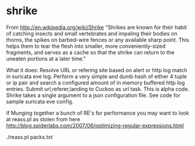 shrike
======
From http://en.wikipedia.org/wiki/Shrike
"Shrikes are known for their habit of catching insects and small vertebrates and impaling their bodies on thorns, the spikes on barbed-wire fences or any available sharp point. This helps them to tear the flesh into smaller, more conveniently-sized fragments, and serves as a cache so that the shrike can return to the uneaten portions at a later time."

What it does:
Resolve URL or refering site based on alert or http log match in suricata eve log. Perform a very simple and dumb hash of either 4 tuple or ip pair and search a configured amount of in memory buffered http log entries. Submit url,referer,landing to Cuckoo as url task. This is alpha code. Shrike takes a single argument to a json configuration file. See code for sample suricata eve config.

If Munging together a bunch of RE's for performance you may want to look at reass.pl as stolen from here http://blog.spiderlabs.com/2007/06/optimizing-regular-expressions.html

./reass.pl packs.txt 
